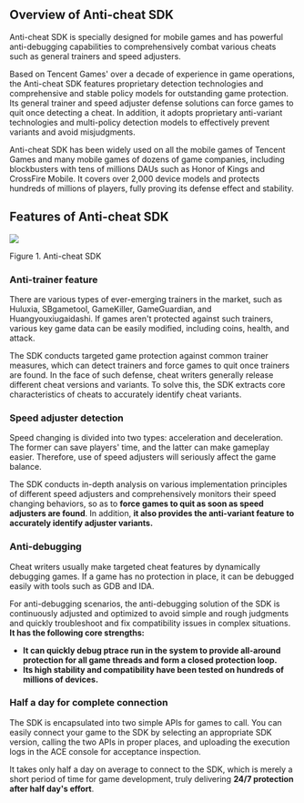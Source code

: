 ## Overview of Anti-cheat SDK

Anti-cheat SDK is specially designed for mobile games and has powerful anti-debugging capabilities to comprehensively combat various cheats such as general trainers and speed adjusters.

Based on Tencent Games' over a decade of experience in game operations, the Anti-cheat SDK features proprietary detection technologies and comprehensive and stable policy models for outstanding game protection. Its general trainer and speed adjuster defense solutions can force games to quit once detecting a cheat. In addition, it adopts proprietary anti-variant technologies and multi-policy detection models to effectively prevent variants and avoid misjudgments.

Anti-cheat SDK has been widely used on all the mobile games of Tencent Games and many mobile games of dozens of game companies, including blockbusters with tens of millions DAUs such as Honor of Kings and CrossFire Mobile. It covers over 2,000 device models and protects hundreds of millions of players, fully proving its defense effect and stability.

## Features of Anti-cheat SDK

![](/docs/ACE-doc/10_Anti-cheat%20SDK/10/clipboard_20220126_122515.png )

<span class="legend">Figure 1. Anti-cheat SDK</span>

### Anti-trainer feature

There are various types of ever-emerging trainers in the market, such as Huluxia, SBgametool, GameKiller, GameGuardian, and Huangyouxiugaidashi. If games aren't protected against such trainers, various key game data can be easily modified, including coins, health, and attack.

The SDK conducts targeted game protection against common trainer measures, which can detect trainers and force games to quit once trainers are found. In the face of such defense, cheat writers generally release different cheat versions and variants. To solve this, the SDK extracts core characteristics of cheats to accurately identify cheat variants.

### Speed adjuster detection

Speed changing is divided into two types: acceleration and deceleration. The former can save players' time, and the latter can make gameplay easier. Therefore, use of speed adjusters will seriously affect the game balance.

The SDK conducts in-depth analysis on various implementation principles of different speed adjusters and comprehensively monitors their speed changing behaviors, so as to **force games to quit as soon as speed adjusters are found**. In addition, **it also provides the anti-variant feature to accurately identify adjuster variants.**

### Anti-debugging

Cheat writers usually make targeted cheat features by dynamically debugging games. If a game has no protection in place, it can be debugged easily with tools such as GDB and IDA.

For anti-debugging scenarios, the anti-debugging solution of the SDK is continuously adjusted and optimized to avoid simple and rough judgments and quickly troubleshoot and fix compatibility issues in complex situations. **It has the following core strengths:**
* **It can quickly debug ptrace run in the system to provide all-around protection for all game threads and form a closed protection loop.**
* **Its high stability and compatibility have been tested on hundreds of millions of devices.**

### Half a day for complete connection

The SDK is encapsulated into two simple APIs for games to call. You can easily connect your game to the SDK by selecting an appropriate SDK version, calling the two APIs in proper places, and uploading the execution logs in the ACE console for acceptance inspection.

It takes only half a day on average to connect to the SDK, which is merely a short period of time for game development, truly delivering **24/7 protection after half day's effort**.